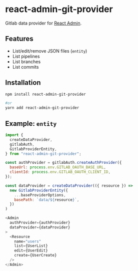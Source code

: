 # react-admin-git-provider

Gitlab data provider for [React Admin](https://marmelab.com/react-admin/).

## Features

* List/edit/remove JSON files (`entity`)
* List pipelines
* List branches
* List commits

## Installation

```sh
npm install react-admin-git-provider

#or
yarn add react-admin-git-provider
```

## Example: `entity`

```js
import {
  createDataProvider,
  gitlabAuth,
  GitlabProviderEntity,
} from "react-admin-git-provider";

const authProvider = gitlabAuth.createAuthProvider({
  baseUrl: process.env.GITLAB_OAUTH_BASE_URL,
  clientId: process.env.GITLAB_OAUTH_CLIENT_ID,
});

const dataProvider = createDataProvider(({ resource }) =>
  new GitlabProviderEntity({
    ...baseProviderOptions,
    basePath: `data/${resource}`,
  })
)

<Admin
  authProvider={authProvider}
  dataProvider={dataProvider}
>
  <Resource
    name="users"
    list={UserList}
    edit={UserEdit}
    create={UserCreate}
  />
</Admin>
```
